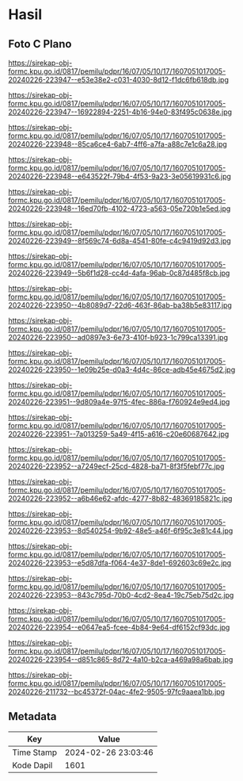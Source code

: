 # Hasil

## Foto C Plano

https://sirekap-obj-formc.kpu.go.id/0817/pemilu/pdpr/16/07/05/10/17/1607051017005-20240226-223947--e53e38e2-c031-4030-8d12-f1dc6fb618db.jpg

https://sirekap-obj-formc.kpu.go.id/0817/pemilu/pdpr/16/07/05/10/17/1607051017005-20240226-223947--16922894-2251-4b16-94e0-83f495c0638e.jpg

https://sirekap-obj-formc.kpu.go.id/0817/pemilu/pdpr/16/07/05/10/17/1607051017005-20240226-223948--85ca6ce4-6ab7-4ff6-a7fa-a88c7e1c6a28.jpg

https://sirekap-obj-formc.kpu.go.id/0817/pemilu/pdpr/16/07/05/10/17/1607051017005-20240226-223948--e643522f-79b4-4f53-9a23-3e05619931c6.jpg

https://sirekap-obj-formc.kpu.go.id/0817/pemilu/pdpr/16/07/05/10/17/1607051017005-20240226-223948--16ed70fb-4102-4723-a563-05e720b1e5ed.jpg

https://sirekap-obj-formc.kpu.go.id/0817/pemilu/pdpr/16/07/05/10/17/1607051017005-20240226-223949--8f569c74-6d8a-4541-80fe-c4c9419d92d3.jpg

https://sirekap-obj-formc.kpu.go.id/0817/pemilu/pdpr/16/07/05/10/17/1607051017005-20240226-223949--5b6f1d28-cc4d-4afa-96ab-0c87d485f8cb.jpg

https://sirekap-obj-formc.kpu.go.id/0817/pemilu/pdpr/16/07/05/10/17/1607051017005-20240226-223950--4b8089d7-22d6-463f-86ab-ba38b5e83117.jpg

https://sirekap-obj-formc.kpu.go.id/0817/pemilu/pdpr/16/07/05/10/17/1607051017005-20240226-223950--ad0897e3-6e73-410f-b923-1c799ca13391.jpg

https://sirekap-obj-formc.kpu.go.id/0817/pemilu/pdpr/16/07/05/10/17/1607051017005-20240226-223950--1e09b25e-d0a3-4d4c-86ce-adb45e4675d2.jpg

https://sirekap-obj-formc.kpu.go.id/0817/pemilu/pdpr/16/07/05/10/17/1607051017005-20240226-223951--9d809a4e-97f5-4fec-886a-f760924e9ed4.jpg

https://sirekap-obj-formc.kpu.go.id/0817/pemilu/pdpr/16/07/05/10/17/1607051017005-20240226-223951--7a013259-5a49-4f15-a616-c20e60687642.jpg

https://sirekap-obj-formc.kpu.go.id/0817/pemilu/pdpr/16/07/05/10/17/1607051017005-20240226-223952--a7249ecf-25cd-4828-ba71-8f3f5febf77c.jpg

https://sirekap-obj-formc.kpu.go.id/0817/pemilu/pdpr/16/07/05/10/17/1607051017005-20240226-223952--a6b46e62-afdc-4277-8b82-48369185821c.jpg

https://sirekap-obj-formc.kpu.go.id/0817/pemilu/pdpr/16/07/05/10/17/1607051017005-20240226-223953--8d540254-9b92-48e5-a46f-6f95c3e81c44.jpg

https://sirekap-obj-formc.kpu.go.id/0817/pemilu/pdpr/16/07/05/10/17/1607051017005-20240226-223953--e5d87dfa-f064-4e37-8de1-692603c69e2c.jpg

https://sirekap-obj-formc.kpu.go.id/0817/pemilu/pdpr/16/07/05/10/17/1607051017005-20240226-223953--843c795d-70b0-4cd2-8ea4-19c75eb75d2c.jpg

https://sirekap-obj-formc.kpu.go.id/0817/pemilu/pdpr/16/07/05/10/17/1607051017005-20240226-223954--e0647ea5-fcee-4b84-9e64-df6152cf93dc.jpg

https://sirekap-obj-formc.kpu.go.id/0817/pemilu/pdpr/16/07/05/10/17/1607051017005-20240226-223954--d851c865-8d72-4a10-b2ca-a469a98a6bab.jpg

https://sirekap-obj-formc.kpu.go.id/0817/pemilu/pdpr/16/07/05/10/17/1607051017005-20240226-211732--bc45372f-04ac-4fe2-9505-97fc9aaea1bb.jpg


## Metadata

| Key        | Value               |
| ---------- | ------------------- |
| Time Stamp | 2024-02-26 23:03:46 |
| Kode Dapil | 1601                |



